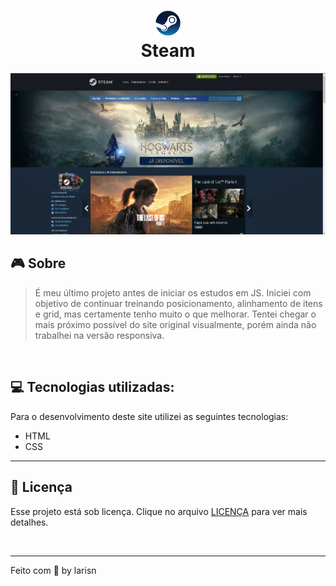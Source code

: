 <h1 align="center">
  <img src="assets/imagens/Steam_icon_logo.svg" width="40px"><br> Steam
</h1>

![Preview](https://github.com/larisn/Steam/blob/main/assets/imagens/Screenshot_1.png)

## 🎮 Sobre

> É meu último projeto antes de iniciar os estudos em JS. 
Iniciei com objetivo de continuar treinando posicionamento, alinhamento de itens e grid, mas certamente tenho muito o que melhorar. Tentei chegar o mais próximo possível do site original visualmente, porém ainda não trabalhei na versão responsiva.
<br>


## 💻 Tecnologias utilizadas:

Para o desenvolvimento deste site utilizei as seguintes tecnologias:

* HTML
* CSS

---

## 🎐 Licença
Esse projeto está sob licença. Clique no arquivo [LICENÇA](https://github.com/larisn/larisn/blob/main/LICENSE2.md) para ver mais detalhes.

<br>

---

Feito com 💙 by larisn
